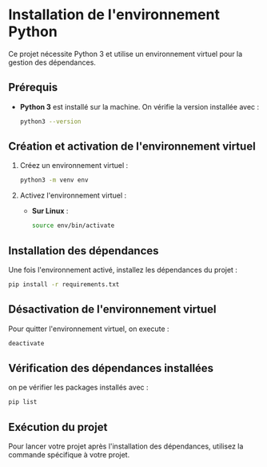 # Installation de l'environnement Python

Ce projet nécessite Python 3 et utilise un environnement virtuel pour la gestion des dépendances.

## Prérequis
- **Python 3** est installé sur la machine. On vérifie la version installée avec :
  ```sh
  python3 --version
  ```

## Création et activation de l'environnement virtuel

1. Créez un environnement virtuel :
   ```sh
   python3 -m venv env
   ```

2. Activez l'environnement virtuel :
   - **Sur Linux** :
     ```sh
     source env/bin/activate
     ```


## Installation des dépendances

Une fois l'environnement activé, installez les dépendances du projet :
```sh
pip install -r requirements.txt
```

## Désactivation de l'environnement virtuel

Pour quitter l'environnement virtuel, on execute :
```sh
deactivate
```

## Vérification des dépendances installées

on pe vérifier les packages installés avec :
```sh
pip list
```

## Exécution du projet

Pour lancer votre projet après l'installation des dépendances, utilisez la commande spécifique à votre projet.



